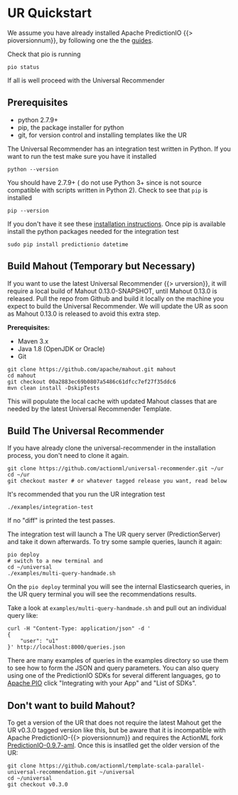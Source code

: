 # UR Quickstart

We assume you have already installed Apache PredictionIO {{> pioversionnum}}, by following one the the [guides](/docs/install). 

Check that pio is running

    pio status
    
If all is well proceed with the Universal Recommender

## Prerequisites

 - python 2.7.9+
 - pip, the package installer for python
 - git, for version control and installing templates like the UR

The Universal Recommender has an integration test written in Python. If you want to run the test make sure you have it installed

    python --version

You should have 2.7.9+ ( do not use Python 3+ since is not source compatible with scripts written in Python 2). Check to see that `pip` is installed 

    pip --version

If you don't have it see these [installation instructions](http://pip.readthedocs.io/en/latest/installing/#install-pip). Once pip is available install the python packages needed for the integration test  

    sudo pip install predictionio datetime
    
## <a name="build_mahout" id="build_mahout"></a>Build Mahout (Temporary but Necessary) 

If you want to use the latest Universal Recommender {{> urversion}}, it will require a local build of Mahout 0.13.0-SNAPSHOT, until Mahout 0.13.0 is released.  Pull the repo from Github and build it locally on the machine you expect to build the Universal Recommender. We will update the UR as soon as Mahout 0.13.0 is released to avoid this extra step. 

**Prerequisites:**

 - Maven 3.x
 - Java 1.8 (OpenJDK or Oracle)
 - Git

```
git clone https://github.com/apache/mahout.git mahout
cd mahout
git checkout 00a2883ec69b0807a5486c61dfcc7ef27f35ddc6
mvn clean install -DskipTests
```

This will populate the local cache with updated Mahout classes that are needed by the latest Universal Recommender Template. 

## Build The Universal Recommender

If you have already clone the universal-recommender in the installation process, you don't need to clone it again. 

```
git clone https://github.com/actionml/universal-recommender.git ~/ur
cd ~/ur
git checkout master # or whatever tagged release you want, read below
```

It's recommended that you run the UR integration test

```
./examples/integration-test
```
    
If no "diff" is printed the test passes.

The integration test will launch a The UR query server (PredictionServer) and take it down afterwards. To try some sample queries, launch it again:

```
pio deploy
# switch to a new terminal and
cd ~/universal
./examples/multi-query-handmade.sh
```

On the `pio deploy` terminal you will see the internal Elasticsearch queries, in the UR query terminal you will see the recommendations results.

Take a look at `examples/multi-query-handmade.sh` and pull out an individual query like:

```
curl -H "Content-Type: application/json" -d '
{
    "user": "u1"
}' http://localhost:8000/queries.json
```

There are many examples of queries in the examples directory so use them to see how to form the JSON and query parameters. You can also query using one of the PredictionIO SDKs for several different languages, go to [Apache PIO](http://predictionio.incubator.apache.org/datacollection/eventapi/) click "Integrating with your App" and "List of SDKs".

## Don't want to build Mahout?

To get a version of the UR that does not require the latest Mahout get the UR v0.3.0 tagged version like this, but be aware that it is incompatible with Apache PredictionIO-{{> pioversionnum}} and requires the ActionML fork [PredictionIO-0.9.7-aml](https://github.com/actionml/PredictionIO). Once this is insatlled get the older version of the UR:

```
git clone https://github.com/actionml/template-scala-parallel-universal-recommendation.git ~/universal
cd ~/universal
git checkout v0.3.0
```
